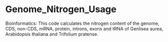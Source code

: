# Genome_Nitrogen_Usage
Bioinformatics:
This code calculates the nitrogen content of the  genome, CDS, non-CDS, mRNA, protein, introns, exons and tRNA of Genlisea aurea, Arabidopsis thaliana and Trifolium pratense. 
